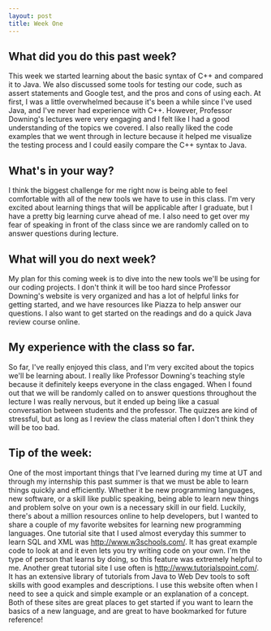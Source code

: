 ```yaml
---
layout: post
title: Week One
---
```


## What did you do this past week?
This week we started learning about the basic syntax of C++ and compared it to Java. We also discussed some tools for testing our code, such as assert statements and Google test, and the pros and cons of using each. At first, I was a little overwhelmed because it's been a while since I've used Java, and I've never had experience with C++. However, Professor Downing's lectures were very engaging and I felt like I had a good understanding of the topics we covered. I also really liked the code examples that we went through in lecture because it helped me visualize the testing process and I could easily compare the C++ syntax to Java.

## What's in  your way?
I think the biggest challenge for me right now is being able to feel comfortable with all of the new tools we have to use in this class. I'm very excited about learning things that will be applicable after I graduate, but I have a pretty big learning curve ahead of me. I also need to get over my fear of speaking in front of the class since we are randomly called on to answer questions during lecture. 

## What will you do next week?
My plan for this coming week is to dive into the new tools we'll be using for our coding projects. I don't think it will be too hard since Professor Downing's website is very organized and has a lot of helpful links for getting started, and we have resources like Piazza to help answer our questions. I also want to get started on the readings and do a quick Java review course online. 

## My experience with the class so far.
So far, I've really enjoyed this class, and I'm very excited about the topics we'll be learning about. I really like Professor Downing's teaching style because it definitely keeps everyone in the class engaged. When I found out that we will be randomly called on to answer questions throughout the lecture I was really nervous, but it ended up being like a casual conversation between students and the professor. The quizzes are kind of stressful, but as long as I review the class material often I don't think they will be too bad. 

## Tip of the week:
One of the most important things that I've learned during my time at UT and through my internship this past summer is that we must be able to learn things quickly and efficiently. Whether it be new programming languages, new software, or a skill like public speaking, being able to learn new things and problem solve on your own is a necessary skill in our field. Luckily, there's about a million resources online to help developers, but I wanted to share a couple of my favorite websites for learning new programming languages. One tutorial site that I used almost everyday this summer to learn SQL and XML was http://www.w3schools.com/. It has great example code to look at and it even lets you try writing code on your own. I'm the type of person that learns by doing, so this feature was extremely helpful to me. Another great tutorial site I use often is http://www.tutorialspoint.com/. It has an extensive library of tutorials from Java to Web Dev tools to soft skills with good examples and descriptions. I use this website often when I need to see a quick and simple example or an explanation of a concept. Both of these sites are great places to get started if you want to learn the basics of a new language, and are great to have bookmarked for future reference!
